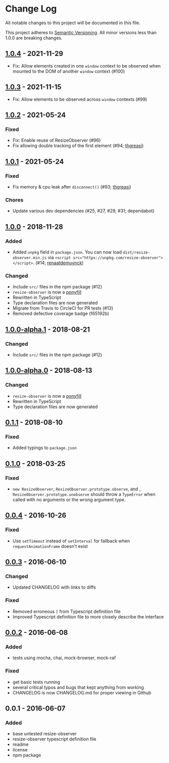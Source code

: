 # Change Log
All notable changes to this project will be documented in this file.

This project adheres to [Semantic Versioning](http://semver.org/).
All minor versions less than 1.0.0 are breaking changes.

## [1.0.4] - 2021-11-29
- Fix: Allow elements created in one `window` context to be observed when mounted to the DOM of another `window` context (#100)

## [1.0.3] - 2021-11-15
- Fix: Allow elements to be observed across `window` contexts (#99)

## [1.0.2] - 2021-05-24
### Fixed
- Fix: Enable reuse of ResizeObserver (#96)
- Fix allowing double tracking of the first element (#94; [thgreasi](https://github.com/thgreasi))

## [1.0.1] - 2021-05-24
### Fixed
- Fix memory & cpu leak after `disconnect()` (#93; [thgreasi](https://github.com/thgreasi))

### Chores
- Update various dev dependencies (#25, #27, #29, #31; dependabot)

## [1.0.0] - 2018-11-28
### Added
- Added `unpkg` field in `package.json`.
  You can now load `dist/resize-observer.min.js` via `<script src="https://unpkg.com/resize-observer"></script>`. (#14; [renaatdemuynck](https://github.com/renaatdemuynck))

### Changed
- Include `src/` files in the npm package (#12)
- `resize-observer` is now a [ponyfill](https://ponyfill.com)
- Rewritten in TypeScript
- Type declaration files are now generated
- Migrate from Travis to CircleCI for PR tests (#13)
- Removed defective coverage badge (f65192b)

## [1.0.0-alpha.1] - 2018-08-21
### Changed
- Include `src/` files in the npm package (#12)

## [1.0.0-alpha.0] - 2018-08-13
### Changed
- `resize-observer` is now a [ponyfill](https://ponyfill.com)
- Rewritten in TypeScript
- Type declaration files are now generated

## [0.1.1] - 2018-08-10
### Fixed
- Added typings to `package.json`

## [0.1.0] - 2018-03-25
### Fixed
- `new ResizeObserver`, `ResizeObserver.prototype.observe`, and , `ResizeObserver.prototype.unobserve` should throw a `TypeError` when called with no arguments or the wrong argument type.

## [0.0.4] - 2016-10-26
### Fixed
- Use `setTimeout` instead of `setInterval` for fallback when `requestAnimationFrame` doesn't exist

## [0.0.3] - 2016-06-10
### Changed
- Updated CHANGELOG with links to diffs

### Fixed
- Removed erroneous `[` from Typescript definition file
- Improved Typescript definition file to more closely describe the interface

## [0.0.2] - 2016-06-08
### Added
- tests using mocha, chai, mock-browser, mock-raf

### Fixed
- get basic tests running
- several critical typos and bugs that kept anything from working
- CHANGELOG is now CHANGELOG.md for proper viewing in Github

## 0.0.1 - 2016-06-07
### Added
- base untested resize-observer
- resize-observer typescript definition file
- readme
- license
- npm package

[1.0.4]: https://github.com/pelotoncycle/resize-observer/compare/v1.0.3...v1.0.4
[1.0.3]: https://github.com/pelotoncycle/resize-observer/compare/v1.0.2...v1.0.3
[1.0.2]: https://github.com/pelotoncycle/resize-observer/compare/v1.0.1...v1.0.2
[1.0.1]: https://github.com/pelotoncycle/resize-observer/compare/v1.0.0...v1.0.1
[1.0.0]: https://github.com/pelotoncycle/resize-observer/compare/v1.0.0-alpha.1...v1.0.0
[1.0.0-alpha.1]: https://github.com/pelotoncycle/resize-observer/compare/v1.0.0-alpha.0...v1.0.0-alpha.1
[1.0.0-alpha.0]: https://github.com/pelotoncycle/resize-observer/compare/v0.1.1...v1.0.0-alpha.0
[0.1.1]: https://github.com/pelotoncycle/resize-observer/compare/v0.1.0...v0.1.1
[0.1.0]: https://github.com/pelotoncycle/resize-observer/compare/v0.0.4...v0.1.0
[0.0.4]: https://github.com/pelotoncycle/resize-observer/compare/v0.0.3...v0.0.4
[0.0.3]: https://github.com/pelotoncycle/resize-observer/compare/v0.0.2...v0.0.3
[0.0.2]: https://github.com/pelotoncycle/resize-observer/compare/v0.0.1...v0.0.2
